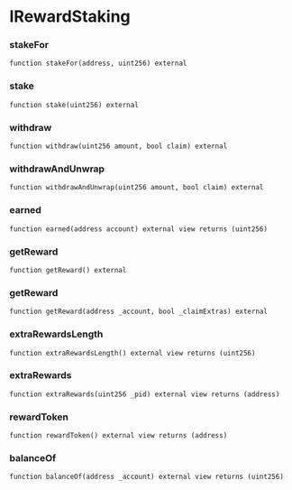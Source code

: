 # IRewardStaking

### stakeFor

```solidity
function stakeFor(address, uint256) external
```

### stake

```solidity
function stake(uint256) external
```

### withdraw

```solidity
function withdraw(uint256 amount, bool claim) external
```

### withdrawAndUnwrap

```solidity
function withdrawAndUnwrap(uint256 amount, bool claim) external
```

### earned

```solidity
function earned(address account) external view returns (uint256)
```

### getReward

```solidity
function getReward() external
```

### getReward

```solidity
function getReward(address _account, bool _claimExtras) external
```

### extraRewardsLength

```solidity
function extraRewardsLength() external view returns (uint256)
```

### extraRewards

```solidity
function extraRewards(uint256 _pid) external view returns (address)
```

### rewardToken

```solidity
function rewardToken() external view returns (address)
```

### balanceOf

```solidity
function balanceOf(address _account) external view returns (uint256)
```

